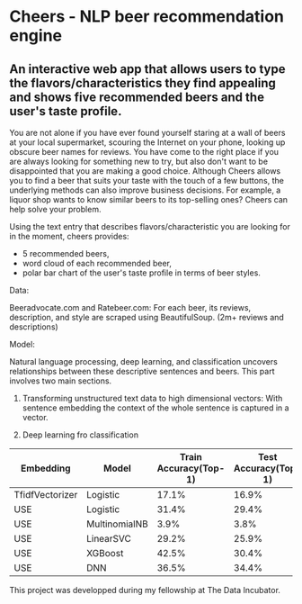 # Cheers - NLP beer recommendation engine

## An interactive web app that allows users to type the flavors/characteristics they find appealing and shows five recommended beers and the user's taste profile.

You are not alone if you have ever found yourself staring at a wall of beers at your local supermarket, scouring the Internet on your phone, looking up obscure beer names for reviews. You have come to the right place if you are always looking for something new to try, but also don't want to be disappointed that you are making a good choice. Although Cheers allows you to find a beer that suits your taste with the touch of a few buttons, the underlying methods can also improve business decisions. For example, a liquor shop wants to know similar beers to its top-selling ones? Cheers can help solve your problem.

Using the text entry that describes flavors/characteristic you are looking for in the moment, cheers provides:

  - 5 recommended beers,
  - word cloud of each recommended beer,
  - polar bar chart of the user's taste profile in terms of beer styles.

Data:

  Beeradvocate.com and Ratebeer.com: For each beer, its reviews, description, and	style are scraped using BeautifulSoup. (2m+ reviews and descriptions)
 
Model:

Natural language processing, deep learning, and classification uncovers relationships between these descriptive sentences and beers. This part involves two main sections.

1) Transforming unstructured text data to high dimensional vectors: With sentence embedding the context of the whole sentence is captured in a vector. 

2) Deep learning fro classification



| Embedding | Model | Train Accuracy(Top-1) | Test Accuracy(Top-1) | Train Accuracy(Top-5) | Test Accuracy(Top-5) |
| --- | --- | --- | --- | --- | --- |
| TfidfVectorizer | Logistic | 17.1% | 16.9% | 34.9% | 34.5% |
| USE | Logistic | 31.4% | 29.4% | 54.5% | 54.4% |
| USE | MultinomialNB | 3.9% | 3.8% | 11.5% | 11.4% |
| USE | LinearSVC | 29.2% | 25.9% | 51.3% | 50.1% |
| USE | XGBoost | 42.5% | 30.4% | 72.1% | 55.9% |
| USE | DNN | 36.5% | 34.4% | 59.9% | 59.2% |

This project was developped during my fellowship at The Data Incubator.
